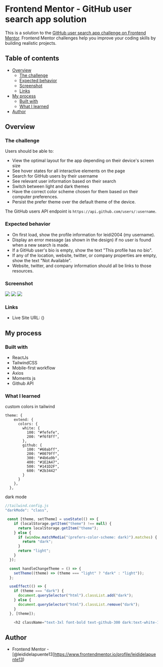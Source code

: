 # Frontend Mentor - GitHub user search app solution

This is a solution to the [GitHub user search app challenge on Frontend Mentor](https://www.frontendmentor.io/challenges/github-user-search-app-Q09YOgaH6). Frontend Mentor challenges help you improve your coding skills by building realistic projects.

## Table of contents

- [Overview](#overview)
  - [The challenge](#the-challenge)
  - [Expected behavior](#expected-behaviour)
  - [Screenshot](#screenshot)
  - [Links](#links)
- [My process](#my-process)
  - [Built with](#built-with)
  - [What I learned](#what-i-learned)
- [Author](#author)

## Overview

### The challenge

Users should be able to:

- View the optimal layout for the app depending on their device's screen size
- See hover states for all interactive elements on the page
- Search for GitHub users by their username
- See relevant user information based on their search
- Switch between light and dark themes
- Have the correct color scheme chosen for them based on their computer preferences.
- Persist the prefer theme over the default theme of the device.

The GitHub users API endpoint is `https://api.github.com/users/:username`.

### Expected behavior

- On first load, show the profile information for leidi2004 (my username).
- Display an error message (as shown in the design) if no user is found when a new search is made.
- If a GitHub user's bio is empty, show the text "This profile has no bio".
- If any of the location, website, twitter, or company properties are empty, show the text "Not Available".
- Website, twitter, and company information should all be links to those resources.

### Screenshot

![](./src/assets/img/screenshots/mobile.png)
![](./src/assets/img/screenshots/tablet.png)
![](./src/assets/img/screenshots/desktop.png)

### Links

- Live Site URL: ()

## My process

### Built with

- ReactJs
- TailwindCSS
- Mobile-first workflow
- Axios
- Moments js
- Github API

### What I learned

custom colors in tailwind  
```tailwind
theme: {
    extend: {
      colors: {
        white: {
          100: "#fefefe",
          200: "#f6f8ff",
        },
        github: {
          100: "#60abff",
          200: "#0079ff",
          300: "#4b6a9b",
          400: "#1E2A47",
          500: "#141D2F",
          600: "#2b3442"
        }
      }
    },
  },

```

dark mode

```javascript
//tailwind.config.js
"darkMode": "class",

 const [theme, setTheme] = useState(() => {
    if (localStorage.getItem("theme") !== null) {
      return localStorage.getItem("theme");
    } else {
      if (window.matchMedia("(prefers-color-scheme: dark)").matches) {
        return "dark";
      }
      return "light";
    }
  });

  const handleChangeTheme = () => {
    setTheme((theme) => (theme === "light" ? "dark" : "light"));
  };

  useEffect(() => {
    if (theme === "dark") {
      document.querySelector("html").classList.add("dark");
    } else {
      document.querySelector("html").classList.remove("dark");
    }
  }, [theme]);

    <h2 className="text-3xl font-bold text-github-300 dark:text-white-100">devfinder<h2>

```

## Author
- Frontend Mentor - [@leididelapuente13]https://www.frontendmentor.io/profile/leididelapuente13)



